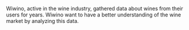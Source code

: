 Wiwino, active in the wine industry, gathered data about wines from their users for years. Wiwino want to have a better understanding of the wine market by analyzing this data.
